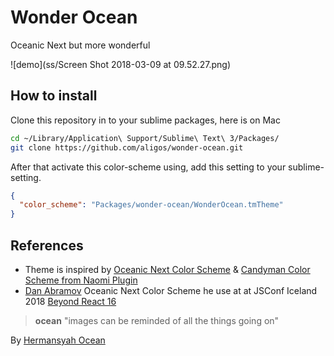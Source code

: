 # Wonder Ocean

Oceanic Next but more wonderful

![demo](ss/Screen Shot 2018-03-09 at 09.52.27.png)

## How to install

Clone this repository in to your sublime packages, here is on Mac

```bash
cd ~/Library/Application\ Support/Sublime\ Text\ 3/Packages/
git clone https://github.com/aligos/wonder-ocean.git
```

After that activate this color-scheme using, add this setting to your
sublime-setting.

```json
{
  "color_scheme": "Packages/wonder-ocean/WonderOcean.tmTheme"
}
```

## References

* Theme is inspired by
  [Oceanic Next Color Scheme](https://github.com/voronianski/oceanic-next-color-scheme)
  &
  [Candyman Color Scheme from Naomi Plugin](https://github.com/borela/naomi/blob/master/Candyman.tmTheme)
* [Dan Abramov](https://twitter.com/dan_abramov) Oceanic Next Color Scheme he
  use at at JSConf Iceland 2018
  [Beyond React 16](https://reactjs.org/blog/2018/03/01/sneak-peek-beyond-react-16.html)

> **ocean** "images can be reminded of all the things going on"

By [Hermansyah Ocean](https://www.instagram.com/hermansyah_ocean/)
